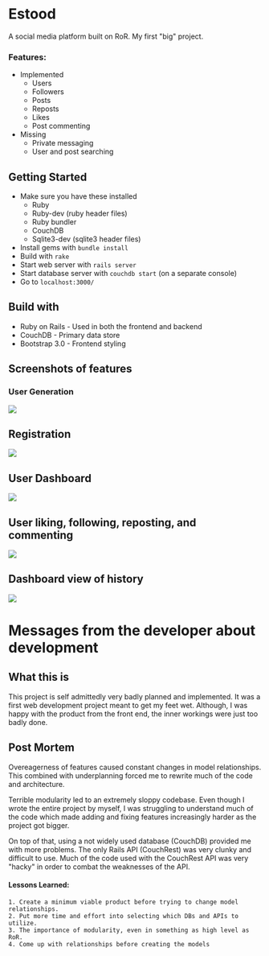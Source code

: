 # Estood
A social media platform built on RoR. My first "big" project.

### Features:
- Implemented
    - Users
    - Followers
    - Posts
    - Reposts
    - Likes
    - Post commenting
- Missing
    - Private messaging
    - User and post searching

## Getting Started
  - Make sure you have these installed
    - Ruby
    - Ruby-dev (ruby header files)
    - Ruby bundler
    - CouchDB
    - Sqlite3-dev (sqlite3 header files)
  - Install gems with `bundle install`
  - Build with `rake`
  - Start web server with `rails server`
  - Start database server with `couchdb start` (on a separate console)
  - Go to `localhost:3000/`

## Build with
  - Ruby on Rails - Used in both the frontend and backend
  - CouchDB - Primary data store
  - Bootstrap 3.0 - Frontend styling

## Screenshots of features
### User Generation
![](https://i.imgur.com/kBfly7q.png)

## Registration
![](https://i.imgur.com/qUVFRKj.png)

## User Dashboard
![](https://i.imgur.com/7WCQb51.png)

## User liking, following, reposting, and commenting
![](https://i.imgur.com/pZjd3sG.png)

## Dashboard view of history
![](https://i.imgur.com/GmydFaH.png)

# Messages from the developer about development
## What this is
This project is self admittedly very badly planned and implemented. It was
a first web development project meant to get my feet wet. Although, I was
happy with the product from the front end, the inner workings were just too badly
done.

## Post Mortem
Overeagerness of features caused constant changes in model relationships. This
combined with underplanning forced me to rewrite much of the code and architecture.


Terrible modularity led to an extremely sloppy codebase. Even though I wrote the
entire project by myself, I was struggling to understand much of the code which made
adding and fixing features increasingly harder as the project got bigger.


On top of that, using a not widely used database (CouchDB) provided me with more problems.
The only Rails API (CouchRest) was very clunky and difficult to use. Much of the code
used with the CouchRest API was very "hacky" in order to combat the weaknesses of
the API.

#### Lessons Learned: 
    1. Create a minimum viable product before trying to change model relationships.
    2. Put more time and effort into selecting which DBs and APIs to utilize.
    3. The importance of modularity, even in something as high level as RoR.
    4. Come up with relationships before creating the models
